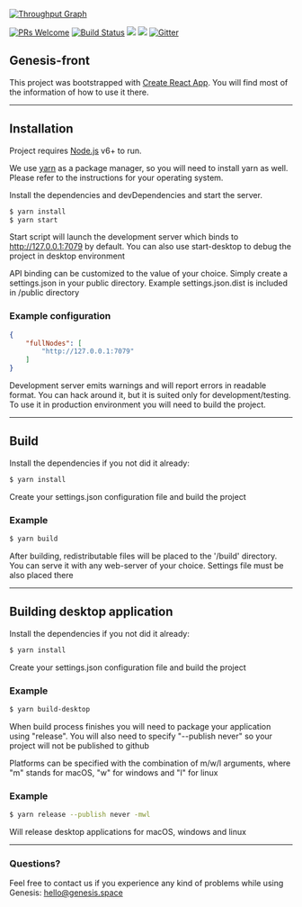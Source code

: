 [![Throughput Graph](https://graphs.waffle.io/GenesisKernel/genesis-front/throughput.svg)](https://waffle.io/GenesisKernel/genesis-front/metrics/throughput)

[![PRs Welcome](https://img.shields.io/badge/PRs-welcome-brightgreen.svg?style=flat-square)](http://makeapullrequest.com)
[![Build Status](https://travis-ci.org/GenesisKernel/genesis-front.svg?branch=master)](https://travis-ci.org/GenesisKernel/genesis-front)
[![](https://tokei.rs/b1/github/GenesisKernel/genesis-front)](https://github.com/GenesisKernel/genesis-front)
![](https://reposs.herokuapp.com/?path=GenesisKernel/genesis-front&style=flat)
[![Gitter](https://badges.gitter.im/Join%20Chat.svg)](https://gitter.im/GenesisKernel?utm_source=badge&utm_medium=badge&utm_campaign=pr-badge)


## Genesis-front
This project was bootstrapped with [Create React App](https://github.com/facebookincubator/create-react-app). You will find most of the information of how to use it there.

----------

## Installation
Project requires [Node.js](https://nodejs.org/) v6+ to run.

We use [yarn](https://yarnpkg.com/en/docs/install) as a package manager, so you will need to install yarn as well. Please refer to the instructions for your operating system.

Install the dependencies and devDependencies and start the server.

```bash
$ yarn install
$ yarn start
```

Start script will launch the development server which binds to http://127.0.0.1:7079 by default. You can also use start-desktop to debug the project in desktop environment

API binding can be customized to the value of your choice. Simply create a settings.json in your public directory. Example settings.json.dist is included in /public directory

### Example configuration

```json
{
    "fullNodes": [
        "http://127.0.0.1:7079"
    ]
}
```

Development server emits warnings and will report errors in readable format. You can hack around it, but it is suited only for development/testing. To use it in production environment you will need to build the project.

----------

## Build
Install the dependencies if you not did it already:
```bash
$ yarn install
```

Create your settings.json configuration file and build the project

### Example

```bash
$ yarn build
```

After building, redistributable files will be placed to the '/build' directory. You can serve it with any web-server of your choice. Settings file must be also placed there

----------

## Building desktop application
Install the dependencies if you not did it already:
```bash
$ yarn install
```

Create your settings.json configuration file and build the project

### Example

```bash
$ yarn build-desktop
```

When build process finishes you will need to package your application using "release". You will also need to specify "--publish never" so your project will not be published to github

Platforms can be specified with the combination of m/w/l arguments, where "m" stands for macOS, "w" for windows and "l" for linux

### Example

```bash
$ yarn release --publish never -mwl
```
Will release desktop applications for macOS, windows and linux

----------

### Questions?

Feel free to contact us if you experience any kind of problems while using Genesis: hello@genesis.space
